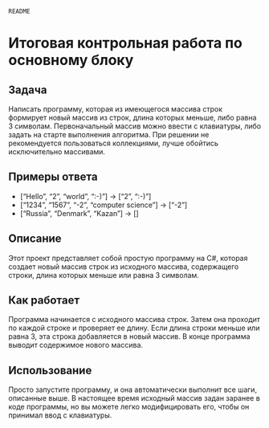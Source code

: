                                                                                                                          README
# Итоговая контрольная работа по основному блоку

## Задача

Написать программу, которая из имеющегося массива строк формирует новый массив из строк, длина которых меньше, либо равна 3 символам. Первоначальный массив можно ввести с клавиатуры, либо задать на старте выполнения алгоритма. При решении не рекомендуется пользоваться коллекциями, лучше обойтись исключительно массивами.

## Примеры ответа

* [“Hello”, “2”, “world”, “:-)”] → [“2”, “:-)”]
* [“1234”, “1567”, “-2”, “computer science”] → [“-2”]
* [“Russia”, “Denmark”, “Kazan”] → []

## Описание
Этот проект представляет собой простую программу на C#, которая создает новый массив строк из исходного массива, содержащего строки, длина которых меньше или равна 3 символам.

## Как работает
Программа начинается с исходного массива строк. Затем она проходит по каждой строке и проверяет ее длину. Если длина строки меньше или равна 3, эта строка добавляется в новый массив. В конце программа выводит содержимое нового массива.

## Использование
Просто запустите программу, и она автоматически выполнит все шаги, описанные выше. В настоящее время исходный массив задан заранее в коде программы, но вы можете легко модифицировать его, чтобы он принимал ввод с клавиатуры.

